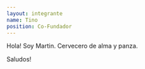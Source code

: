 ```yaml
---
layout: integrante    
name: Tino
position: Co-Fundador
---
```


Hola! Soy Martin.
Cervecero de alma y panza.

Saludos!
